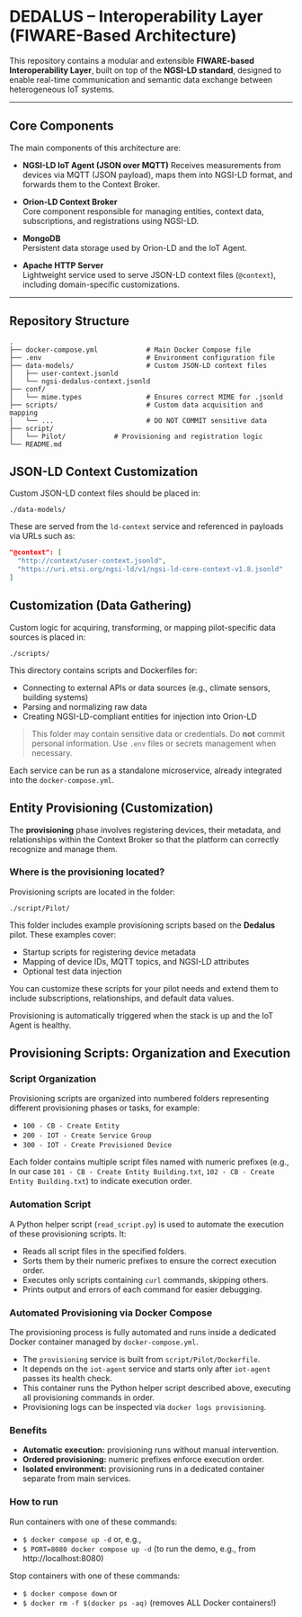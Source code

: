 # DEDALUS – Interoperability Layer (FIWARE-Based Architecture)

This repository contains a modular and extensible **FIWARE-based Interoperability Layer**, built on top of the **NGSI-LD standard**, designed to enable real-time communication and semantic data exchange between heterogeneous IoT systems.

---

## Core Components

The main components of this architecture are:

- **NGSI-LD IoT Agent (JSON over MQTT)**
  Receives measurements from devices via MQTT (JSON payload), maps them into NGSI-LD format, and forwards them to the Context Broker.

- **Orion-LD Context Broker**  
  Core component responsible for managing entities, context data, subscriptions, and registrations using NGSI-LD.

- **MongoDB**  
  Persistent data storage used by Orion-LD and the IoT Agent.

- **Apache HTTP Server**  
  Lightweight service used to serve JSON-LD context files (`@context`), including domain-specific customizations.

---

##  Repository Structure

```text
.
├── docker-compose.yml            # Main Docker Compose file
├── .env                          # Environment configuration file
├── data-models/                  # Custom JSON-LD context files
│   ├── user-context.jsonld
│   └── ngsi-dedalus-context.jsonld
├── conf/
│   └── mime.types                # Ensures correct MIME for .jsonld
├── scripts/                      # Custom data acquisition and mapping 
│   └── ...                       # DO NOT COMMIT sensitive data
├── script/
│   └── Pilot/            # Provisioning and registration logic
└── README.md
```

## JSON-LD Context Customization

Custom JSON-LD context files should be placed in:

```plaintext
./data-models/
```

These are served from the `ld-context` service and referenced in payloads via URLs such as:

```json
"@context": [
  "http://context/user-context.jsonld",
  "https://uri.etsi.org/ngsi-ld/v1/ngsi-ld-core-context-v1.8.jsonld"
]
```

## Customization (Data Gathering)

Custom logic for acquiring, transforming, or mapping pilot-specific data sources is placed in:
```plaintext
./scripts/
```


This directory contains scripts and Dockerfiles for:

- Connecting to external APIs or data sources (e.g., climate sensors, building systems)
- Parsing and normalizing raw data
- Creating NGSI-LD-compliant entities for injection into Orion-LD

> This folder may contain sensitive data or credentials. Do **not** commit personal information. Use `.env` files or secrets management when necessary.

Each service can be run as a standalone microservice, already integrated into the `docker-compose.yml`.

## Entity Provisioning (Customization)

The **provisioning** phase involves registering devices, their metadata, and relationships within the Context Broker so that the platform can correctly recognize and manage them.

### Where is the provisioning located?

Provisioning scripts are located in the folder:


```plaintext
./script/Pilot/
```

This folder includes example provisioning scripts based on the **Dedalus** pilot. These examples cover:

- Startup scripts for registering device metadata
- Mapping of device IDs, MQTT topics, and NGSI-LD attributes
- Optional test data injection

You can customize these scripts for your pilot needs and extend them to include subscriptions, relationships, and default data values.

Provisioning is automatically triggered when the stack is up and the IoT Agent is healthy.

## Provisioning Scripts: Organization and Execution

### Script Organization

Provisioning scripts are organized into numbered folders representing different provisioning phases or tasks, for example:

- `100 - CB - Create Entity`
- `200 - IOT - Create Service Group`
- `300 - IOT - Create Provisioned Device`

Each folder contains multiple script files named with numeric prefixes (e.g., In our case `101 - CB - Create Entity Building.txt`, `102 - CB - Create Entity Building.txt`) to indicate execution order.

### Automation Script

A Python helper script (`read_script.py`) is used to automate the execution of these provisioning scripts. It:

- Reads all script files in the specified folders.
- Sorts them by their numeric prefixes to ensure the correct execution order.
- Executes only scripts containing `curl` commands, skipping others.
- Prints output and errors of each command for easier debugging.

### Automated Provisioning via Docker Compose

The provisioning process is fully automated and runs inside a dedicated Docker container managed by `docker-compose.yml`.

- The `provisioning` service is built from `script/Pilot/Dockerfile`.
- It depends on the `iot-agent` service and starts only after `iot-agent` passes its health check.
- This container runs the Python helper script described above, executing all provisioning commands in order.
- Provisioning logs can be inspected via `docker logs provisioning`.

### Benefits

- **Automatic execution:** provisioning runs without manual intervention.
- **Ordered provisioning:** numeric prefixes enforce execution order.
- **Isolated environment:** provisioning runs in a dedicated container separate from main services.

### How to run 
Run containers with one of these commands:
- `$ docker compose up -d` or, e.g.,
- `$ PORT=8080 docker compose up -d` (to run the demo, e.g., from http://localhost:8080)

Stop containers with one of these commands:
- `$ docker compose down` or
- `$ docker rm -f $(docker ps -aq)` (removes ALL Docker containers!)
